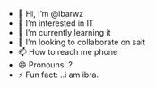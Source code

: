 - 👋 Hi, I’m @ibarwz
- 👀 I’m interested in IT
- 🌱 I’m currently learning  it
- 💞️ I’m looking to collaborate on sait
- 📫 How to reach me phone
- 😄 Pronouns: ?
- ⚡ Fun fact: ..i am ibra.

<!---
ibarwz/ibarwz is a ✨ special ✨ repository because its `README.md` (this file) appears on your GitHub profile.
You can click the Preview link to take a look at your changes.
--->
